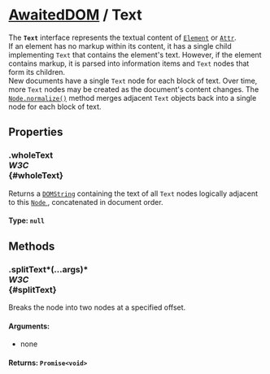 # [AwaitedDOM](/docs/basic-interfaces/awaited-dom) <span>/</span> Text

<div class='overview'><span class="seoSummary">The <strong><code>Text</code></strong> interface represents the textual content of <a href="/en-US/docs/Web/API/Element" title="Element is the most general base class from which all element objects (i.e. objects that represent elements) in a Document inherit. It only has methods and properties common to all kinds of elements. More specific classes inherit from Element."><code>Element</code></a> or <a href="/en-US/docs/Web/API/Attr" title="The Attr interface represents one of a DOM element's attributes as an object. In most DOM methods, you will directly retrieve the attribute as a string (e.g., Element.getAttribute()), but certain functions (e.g., Element.getAttributeNode()) or means of iterating return Attr types."><code>Attr</code></a>. </span></div>

<div class='overview'>If an element has no markup within its content, it has a single child implementing <code>Text</code> that contains the element's text. However, if the element contains markup, it is parsed into information items and <code>Text</code> nodes that form its children.</div>

<div class='overview'>New documents have a single <code>Text</code> node for each block of text. Over time, more <code>Text</code> nodes may be created as the document's content changes. The <a href="/en-US/docs/Web/API/Node/normalize" title="The Node.normalize() method puts the specified node and all of its sub-tree into a &quot;normalized&quot; form. In a normalized sub-tree, no text nodes in the sub-tree are empty and there are no adjacent text nodes."><code>Node.normalize()</code></a> method merges adjacent <code>Text</code> objects back into a single node for each block of text.</div>

## Properties

### .wholeText <div class="specs"><i>W3C</i></div> {#wholeText}

Returns a <a href="/en-US/docs/Web/API/DOMString" title="DOMString is a UTF-16 String. As JavaScript already uses such strings, DOMString is mapped directly to a String."><code>DOMString</code></a> containing the text of all <code>Text</code> nodes logically adjacent to this <a href="/en-US/docs/Web/API/Node" title="Node is an interface from which various types of DOM API objects inherit, allowing those types to be treated similarly; for example, inheriting the same set of methods, or being testable in the same way."><code>Node</code>
</a>, concatenated in document order.

#### **Type**: `null`

## Methods

### .splitText*(...args)* <div class="specs"><i>W3C</i></div> {#splitText}

Breaks the node into two nodes at a specified offset.

#### **Arguments**:


 - none

#### **Returns**: `Promise<void>`
